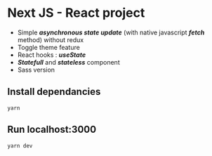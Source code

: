 # Next JS - React project
- Simple ***asynchronous state update*** (with native javascript ***fetch*** method) without redux
- Toggle theme feature
- React hooks : ***useState***
- ***Statefull*** and ***stateless*** component
- Sass version

## Install dependancies
`yarn`

## Run localhost:3000
`yarn dev`
